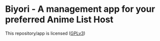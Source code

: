 # Biyori - A management app for your preferred Anime List Host

This repository/app is licensed ([GPLv3](https://github.com/Venipa/biyori/blob/master/LICENSE.md))

